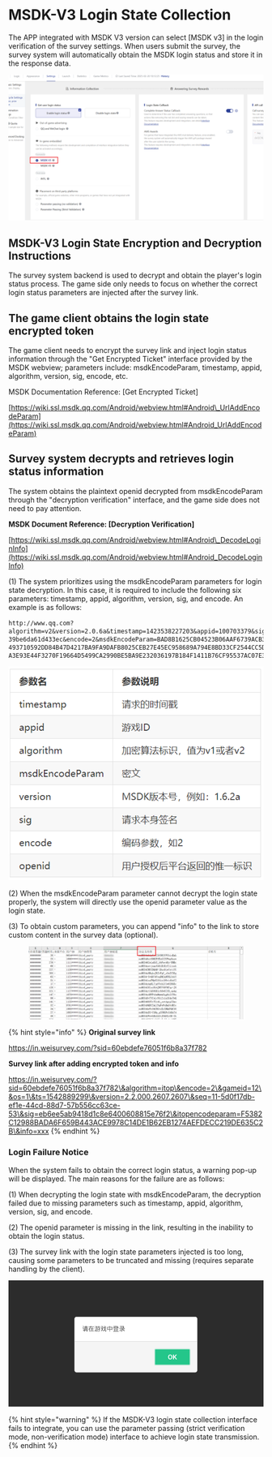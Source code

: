 # MSDK-V3 Login State Collection

The APP integrated with MSDK V3 version can select \[MSDK v3] in the login verification of the survey settings. When users submit the survey, the survey system will automatically obtain the MSDK login status and store it in the response data.

![](../../.gitbook/assets/Snipaste_2025-02-20_10-13-06.png)

## MSDK-V3 Login State Encryption and Decryption Instructions

The survey system backend is used to decrypt and obtain the player's login status process. The game side only needs to focus on whether the correct login status parameters are injected after the survey link.

## The game client obtains the login state encrypted token

The game client needs to encrypt the survey link and inject login status information through the "Get Encrypted Ticket" interface provided by the MSDK webview; parameters include: msdkEncodeParam, timestamp, appid, algorithm, version, sig, encode, etc.

MSDK Documentation Reference: \[Get Encrypted Ticket]

[https://wiki.ssl.msdk.qq.com/Android/webview.html#Android\_UrlAddEncodeParam](https://wiki.ssl.msdk.qq.com/Android/webview.html#Android_UrlAddEncodeParam)



## Survey system decrypts and retrieves login status information

The system obtains the plaintext openid decrypted from msdkEncodeParam through the "decryption verification" interface, and the game side does not need to pay attention.

**MSDK Document Reference: \[Decryption Verification]**

[https://wiki.ssl.msdk.qq.com/Android/webview.html#Android\_DecodeLoginInfo](https://wiki.ssl.msdk.qq.com/Android/webview.html#Android_DecodeLoginInfo)

(1) The system prioritizes using the msdkEncodeParam parameters for login state decryption. In this case, it is required to include the following six parameters: timestamp, appid, algorithm, version, sig, and encode. An example is as follows:

```
http://www.qq.com?algorithm=v2&version=2.0.6a&timestamp=1423538227203&appid=100703379&sig=427291da31b56b597
39be6da61d433ec&encode=2&msdkEncodeParam=BAD8B1625CB04523B06AAF6739ACB3CEA96F54393831AF5C6890E92EE61CF1A29F
493710592DD84B47D4217BA9FA9DAFB8025CEB27E45EC958689A794E8BD33CF2544CC5D00FCE03AEF7B23EE2BFCA4332F5D69547477
A3E93E44F3270F19664D5499CA2990BE5BA9E232036197B184F1411B76CF95537AC07E3D6A27F054AD3F26648B18554F9C1
```

![](<../../.gitbook/assets/image (791).png>)

(2) When the msdkEncodeParam parameter cannot decrypt the login state properly, the system will directly use the openid parameter value as the login state.

(3) To obtain custom parameters, you can append "info" to the link to store custom content in the survey data (optional).

<figure><img src="../../.gitbook/assets/image (835).png" alt=""><figcaption></figcaption></figure>

{% hint style="info" %}
**Original survey link**

&#x20;https://in.weisurvey.com/?sid=60ebdefe76051f6b8a37f782

**Survey link after adding encrypted token and info**

https://in.weisurvey.com/?sid=60ebdefe76051f6b8a37f782\&algorithm=itop\&encode=2\&gameid=12\&os=1\&ts=1542889299\&version=2.2.000.2607.2607\&seq=11-5d0f17db-ef1e-44cd-88d7-57b556cc63ce-53\&sig=eb6ee5ab9418d1c8e6400608815e76f2\&itopencodeparam=F5382C12988BADA6F659B443ACE9978C14DE1B62EB1274AEFDECC219DE635C2B\&info=xxx
{% endhint %}



### Login Failure Notice

When the system fails to obtain the correct login status, a warning pop-up will be displayed. The main reasons for the failure are as follows:&#x20;

(1) When decrypting the login state with msdkEncodeParam, the decryption failed due to missing parameters such as timestamp, appid, algorithm, version, sig, and encode.&#x20;

(2) The openid parameter is missing in the link, resulting in the inability to obtain the login status.&#x20;

(3) The survey link with the login state parameters injected is too long, causing some parameters to be truncated and missing (requires separate handling by the client).

![Login failed](<../../.gitbook/assets/image (301).png>)

{% hint style="warning" %}
If the MSDK-V3 login state collection interface fails to integrate, you can use the parameter passing (strict verification mode, non-verification mode) interface to achieve login state transmission.
{% endhint %}

